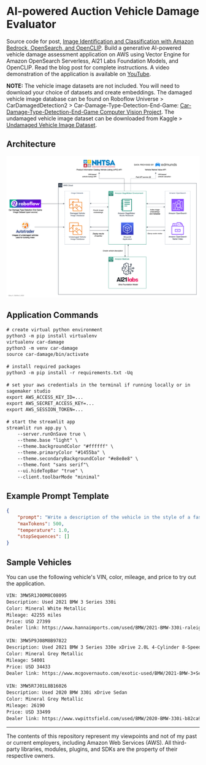 # AI-powered Auction Vehicle Damage Evaluator

Source code for post, [Image Identification and Classification with Amazon Bedrock, OpenSearch, and OpenCLIP](https://garystafford.medium.com/image-identification-and-classification-with-amazon-bedrock-opensearch-and-openclip-5442baca1846). Build a generative AI-powered vehicle damage assessment application on AWS using Vector Engine for Amazon OpenSearch Serverless, AI21 Labs Foundation Models, and OpenCLIP. Read the blog post for complete instructions. A video demonstration of the application is available on [YouTube](https://youtu.be/vkouFozFSvE?si=Rot0JVXZ2OMtPN_0).

__NOTE:__ The vehicle image datasets are not included. You will need to download your choice of datasets and create embeddings. The damaged vehicle image database can be found on Roboflow Universe > CarDamagedDetection2 > Car-Damage-Type-Detection-End-Game: [Car-Damage-Type-Detection-End-Game Computer Vision Project](https://universe.roboflow.com/cardamageddetection2/car-damage-type-detection-end-game). The undamaged vehicle image dataset can be downloaded from Kaggle > [Undamaged Vehicle Image Dataset](https://www.kaggle.com/datasets/garystafford/undamaged-vehicle-image-dataset).

## Architecture

![Architecture](diagrams/Architecture_OpenCLIP_v2.png)

## Application Commands

```shell
# create virtual python environment
python3 -m pip install virtualenv
virtualenv car-damage
python3 -m venv car-damage
source car-damage/bin/activate

# install required packages
python3 -m pip install -r requirements.txt -Uq

# set your aws credentials in the terminal if running locally or in sagemaker studio
export AWS_ACCESS_KEY_ID=...
export AWS_SECRET_ACCESS_KEY=...
export AWS_SESSION_TOKEN=...

# start the streamlit app
streamlit run app.py \
    --server.runOnSave true \
    --theme.base "light" \
    --theme.backgroundColor "#ffffff" \
    --theme.primaryColor "#1455ba" \
    --theme.secondaryBackgroundColor "#e8e8e8" \
    --theme.font "sans serif"\
    --ui.hideTopBar "true" \
    --client.toolbarMode "minimal"
```

## Example Prompt Template

```json
{
    "prompt": "Write a description of the vehicle in the style of a fast-talking auctioneer using all the following information. DO NOT include the vehicle's condition in the description!\n- Year, make, and model: 2021 BMW 330i\n- Body style: 4-door sedan, hardtop\n- drivetrain: rear-wheel drive\n- Engine-type: 2.00 liter, 4-cylinder, 255 horsepower, gasoline-powered\n- Transmission: 8-speed automatic\n- Additional options: HD Radio, Bluetooth, Satellite Radio, Auxiliary Audio Input, MP3 Player\n- exterior color: gray\n- Exterior color: Gray\n- Mileage: 57,550\n- Initial auction estimate: $34,560\n- Images showing damage: 3 of 3\n- Recommended devaluation due to damage: 93%\n- Adjusted auction estimate: $2,419\n",
    "maxTokens": 500,
    "temperature": 1.0,
    "stopSequences": []
}
```

## Sample Vehicles

You can use the following vehicle's VIN, color, mileage, and price to try out the application.

```txt
VIN: 3MW5R1J00M8C08095
Description: Used 2021 BMW 3 Series 330i
Color: Mineral White Metallic
Mileage: 42255 miles
Price: USD 27399
Dealer link: https://www.hannaimports.com/used/BMW/2021-BMW-330i-raleigh-nc-c4666a370a0e0a9335458373f144b656.htm

VIN: 3MW5P9J08M8B97822
Description: Used 2021 BMW 3 Series 330e xDrive 2.0L 4-Cylinder 8-Speed Automatic Sport AWD
Color: Mineral Grey Metallic
Mileage: 54001
Price: USD 34433
Dealer link: https://www.mcgovernauto.com/exotic-used/BMW/2021-BMW-3+Series-058a86b80a0e0a945926c74ee94f5183.htm

VIN: 3MW5R7J01L8B16026
Description: Used 2020 BMW 330i xDrive Sedan
Color: Mineral Grey Metallic
Mileage: 26190
Price: USD 33499
Dealer link: https://www.vwpittsfield.com/used/BMW/2020-BMW-330i-b82ca94b0a0e094a74e2589da13cd025.htm
```

---
The contents of this repository represent my viewpoints and not of my past or current employers, including Amazon Web Services (AWS). All third-party libraries, modules, plugins, and SDKs are the property of their respective owners.
